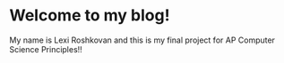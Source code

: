 # Welcome to my blog! 

My name is Lexi Roshkovan and this is my final project for AP Computer Science Principles!!
